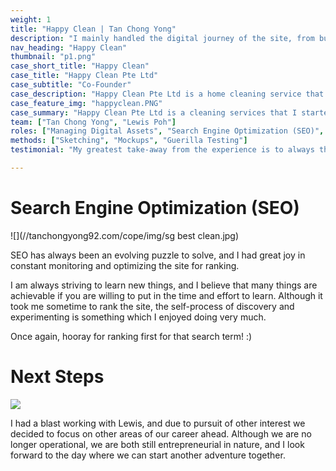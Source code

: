 ```yaml
---
weight: 1
title: "Happy Clean | Tan Chong Yong"
description: "I mainly handled the digital journey of the site, from building the site ground up, hosting it and getting it ranked on Google via competitive search terms."
nav_heading: "Happy Clean"
thumbnail: "p1.png"
case_short_title: "Happy Clean"
case_title: "Happy Clean Pte Ltd"
case_subtitle: "Co-Founder"
case_description: "Happy Clean Pte Ltd is a home cleaning service that serves to provide jobs to housewives. We started out with the intention of helping our mothers find jobs, and decided to start a company to gain firsthand experience of starting out a business."
case_feature_img: "happyclean.PNG"
case_summary: "Happy Clean Pte Ltd is a cleaning services that I started out with a good friend of mine to provide jobs to housewives. We started out with the intention of helping our mothers find jobs, and decided to start a company to gain firsthand experience of starting out a business. "
team: ["Tan Chong Yong", "Lewis Poh"]
roles: ["Managing Digital Assets", "Search Engine Optimization (SEO)", "Supporting Daily Operations"]
methods: ["Sketching", "Mockups", "Guerilla Testing"]
testimonial: "My greatest take-away from the experience is to always think customer first and have frequent communication with various stakeholders. Things rarely stick to the original plans without deviation, and we must always be agile enough to make changes whenever necessary. This venture gave me a deeper understanding of operations and appreciate the importance of thinking business, a skillset which I was lacking before."

---
```


# Search Engine Optimization (SEO)

![](//tanchongyong92.com/cope/img/sg best clean.jpg)

SEO has always been an evolving puzzle to solve, and I had great joy in constant monitoring and optimizing the site for ranking.

I am always striving to learn new things, and I believe that many things are achievable if you are willing to put in the time and effort
to learn. Although it took me sometime to rank the site, the self-process of discovery and experimenting is something which I enjoyed doing
very much.

Once again, hooray for ranking first for that search term! :)

# Next Steps

![](//tanchongyong92.com/cope/img/leaders.jpg)

I had a blast working with Lewis, and due to pursuit of other interest we decided to focus on other areas of our career ahead. Although we are no
longer operational, we are both still entrepreneurial in nature, and I look forward to the day where we can start another adventure together.
